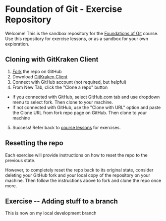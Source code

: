 # Foundation of Git - Exercise Repository

Welcome! This is the sandbox repository for the [Foundations of Git](https://learn.gitkraken.com) course. Use this repository for exercise lessons, or as a sandbox for your own exploration.

## Cloning with GitKraken Client
 
 1. [Fork](https://docs.github.com/en/get-started/quickstart/fork-a-repo#forking-a-repository) the repo on GitHub 
 2. Download [GitKraken Client](https://gitkraken.com)
 3. Connect with GitHub account (not required, but helpful)
 4. From New Tab, click the "Clone a repo" button
  - If you connected with GitHub, select GitHub.com tab and use dropdown menu to select fork. Then clone to your machine.
  - If not connected with GitHub, use the "Clone with URL" option and paste the Clone URL from fork repo page on GitHub. Then clone to your machine

 5. Success! Refer back to [course lessons](https://learn.gitkraken.com) for exercises. 


## Resetting the repo

Each exercise will provide instructions on how to reset the repo to the previous state.

However, to completely reset the repo back to its original state, consider deleting your GitHub fork and your local copy of the repository on your machine. Then follow the instructions above to fork and clone the repo once more. 


## Exercise -- Adding stuff to a branch

This is now on my local development branch
